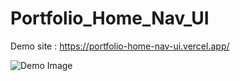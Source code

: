 # Portfolio_Home_Nav_UI

Demo site : https://portfolio-home-nav-ui.vercel.app/

<img src="images/portfolio_UI.png" alt="Demo Image">

